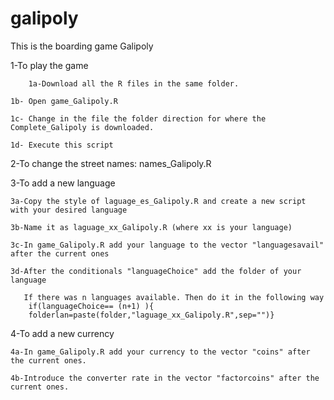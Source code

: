 # galipoly
This is the boarding game Galipoly

1-To play the game

        1a-Download all the R files in the same folder. 

	1b- Open game_Galipoly.R
  
	1c- Change in the file the folder direction for where the Complete_Galipoly is downloaded.
  
	1d- Execute this script
  
2-To change the street names: names_Galipoly.R

3-To add a new language

	3a-Copy the style of laguage_es_Galipoly.R and create a new script with your desired language
  
	3b-Name it as laguage_xx_Galipoly.R (where xx is your language)
  
	3c-In game_Galipoly.R add your language to the vector "languagesavail" after the current ones
  
	3d-After the conditionals "languageChoice" add the folder of your language
  
	   If there was n languages available. Then do it in the following way
		if(languageChoice== (n+1) ){
		folderlan=paste(folder,"laguage_xx_Galipoly.R",sep="")}
    
4-To add a new currency

	4a-In game_Galipoly.R add your currency to the vector "coins" after the current ones.
  
	4b-Introduce the converter rate in the vector "factorcoins" after the current ones.
